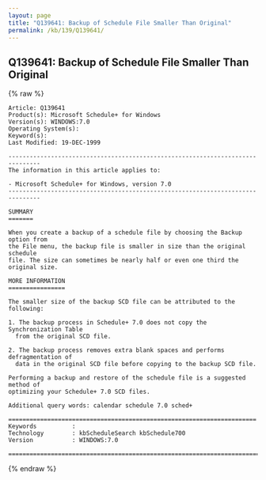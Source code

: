 ```yaml
---
layout: page
title: "Q139641: Backup of Schedule File Smaller Than Original"
permalink: /kb/139/Q139641/
---
```


## Q139641: Backup of Schedule File Smaller Than Original

{% raw %}

	Article: Q139641
	Product(s): Microsoft Schedule+ for Windows
	Version(s): WINDOWS:7.0
	Operating System(s): 
	Keyword(s): 
	Last Modified: 19-DEC-1999
	
	-------------------------------------------------------------------------------
	The information in this article applies to:
	
	- Microsoft Schedule+ for Windows, version 7.0 
	-------------------------------------------------------------------------------
	
	SUMMARY
	=======
	
	When you create a backup of a schedule file by choosing the Backup option from
	the File menu, the backup file is smaller in size than the original schedule
	file. The size can sometimes be nearly half or even one third the original size.
	
	MORE INFORMATION
	================
	
	The smaller size of the backup SCD file can be attributed to the following:
	
	1. The backup process in Schedule+ 7.0 does not copy the Synchronization Table
	  from the original SCD file.
	
	2. The backup process removes extra blank spaces and performs defragmentation of
	  data in the original SCD file before copying to the backup SCD file.
	
	Performing a backup and restore of the schedule file is a suggested method of
	optimizing your Schedule+ 7.0 SCD files.
	
	Additional query words: calendar schedule 7.0 sched+
	
	======================================================================
	Keywords          :  
	Technology        : kbScheduleSearch kbSchedule700
	Version           : WINDOWS:7.0
	
	=============================================================================
	

{% endraw %}
